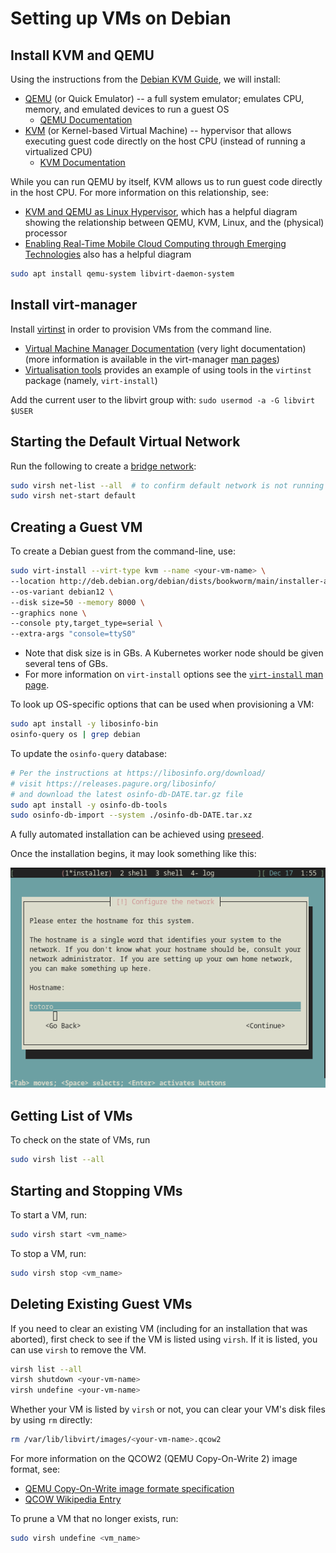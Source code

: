 # Setting up VMs on Debian

## Install KVM and QEMU

Using the instructions from the [Debian KVM Guide](https://wiki.debian.org/KVM),
we will install:

- [QEMU](https://wiki.debian.org/QEMU) (or Quick Emulator) -- a full system emulator; emulates CPU, memory, and emulated devices to run a guest OS
  - [QEMU Documentation](https://www.qemu.org/docs/master/)
- [KVM](https://wiki.debian.org/KVM) (or Kernel-based Virtual Machine) -- hypervisor that allows executing guest code directly on the host CPU (instead of running a virtualized CPU)
  - [KVM Documentation](https://www.linux-kvm.org/page/HOWTO)

While you can run QEMU by itself, KVM allows us to run guest code directly in the host CPU.
For more information on this relationship, see:
- [KVM and QEMU as Linux Hypervisor](https://medium.com/@jain.sm/kvm-and-qemu-as-linux-hypervisor-18271376449), which has a helpful diagram showing the relationship between QEMU, KVM, Linux, and the (physical) processor
- [Enabling Real-Time Mobile Cloud Computing through Emerging Technologies](https://www.researchgate.net/publication/281177318_Hardware_and_Software_Aspects_of_VM-Based_Mobile-Cloud_Offloading) also has a helpful diagram

```bash
sudo apt install qemu-system libvirt-daemon-system
```

## Install virt-manager

Install [virtinst](https://wiki.libvirt.org/UbuntuKVMWalkthrough.html) in order to provision VMs from the command line.
- [Virtual Machine Manager Documentation](https://virt-manager.org/)
  (very light documentation)
  (more information is available in the virt-manager [man pages](https://github.com/virt-manager/virt-manager/tree/main/man))
- [Virtualisation tools](https://discourse.ubuntu.com/t/virtualisation-tools/13436) provides an example of using tools in the `virtinst` package (namely, `virt-install`)

Add the current user to the libvirt group with:
`sudo usermod -a -G libvirt $USER`

## Starting the Default Virtual Network

Run the following to create a [bridge network](
https://wiki.debian.org/KVM#Setting_up_bridge_networking):
```bash
sudo virsh net-list --all  # to confirm default network is not running
sudo virsh net-start default
```

## Creating a Guest VM

To create a Debian guest from the command-line, use:

```bash
sudo virt-install --virt-type kvm --name <your-vm-name> \
--location http://deb.debian.org/debian/dists/bookworm/main/installer-amd64/ \
--os-variant debian12 \
--disk size=50 --memory 8000 \
--graphics none \
--console pty,target_type=serial \
--extra-args "console=ttyS0"
```

- Note that disk size is in GBs. A Kubernetes worker node should be given several tens of GBs.
- For more information on `virt-install` options see the [`virt-install` man page](https://github.com/virt-manager/virt-manager/blob/main/man/virt-install.rst).

To look up OS-specific options that can be used when provisioning a VM:

```bash
sudo apt install -y libosinfo-bin
osinfo-query os | grep debian
```

To update the `osinfo-query` database:
```bash
# Per the instructions at https://libosinfo.org/download/
# visit https://releases.pagure.org/libosinfo/
# and download the latest osinfo-db-DATE.tar.gz file
sudo apt install -y osinfo-db-tools
sudo osinfo-db-import --system ./osinfo-db-DATE.tar.xz
```

A fully automated installation can be achieved using
[preseed](https://wiki.debian.org/DebianInstaller/Preseed).

Once the installation begins, it may look something like this:

![Debian Installer](./images/totoro.png)

## Getting List of VMs

To check on the state of VMs, run

```bash
sudo virsh list --all
```

## Starting and Stopping VMs

To start a VM, run:

```bash
sudo virsh start <vm_name>
```

To stop a VM, run:

```bash
sudo virsh stop <vm_name>
```

## Deleting Existing Guest VMs

If you need to clear an existing VM
(including for an installation that was aborted),
first check to see if the VM is listed using `virsh`.
If it is listed, you can use `virsh` to remove the VM.

```bash
virsh list --all
virsh shutdown <your-vm-name>
virsh undefine <your-vm-name>
```

Whether your VM is listed by `virsh` or not,
you can clear your VM's disk files
by using `rm` directly:

```bash
rm /var/lib/libvirt/images/<your-vm-name>.qcow2
```

For more information on the QCOW2 (QEMU Copy-On-Write 2) image format, see:
- [QEMU Copy-On-Write image formate specification](https://github.com/libyal/libqcow/blob/main/documentation/QEMU%20Copy-On-Write%20file%20format.asciidoc)
- [QCOW Wikipedia Entry](https://en.wikipedia.org/wiki/Qcow)

To prune a VM that no longer exists, run:

```bash
sudo virsh undefine <vm_name>
```
